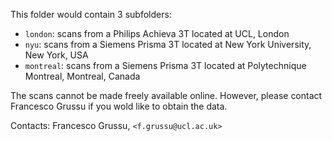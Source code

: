 This folder would contain 3 subfolders:

* `london`:   scans from a Philips Achieva 3T located at UCL, London
* `nyu`:      scans from a Siemens Prisma 3T located at New York University, New York, USA
* `montreal`: scans from a Siemens Prisma 3T located at Polytechnique Montreal, Montreal, Canada


The scans cannot be made freely available online. However, please contact Francesco Grussu 
if you wold like to obtain the data.

Contacts: Francesco Grussu, `<f.grussu@ucl.ac.uk>` 

